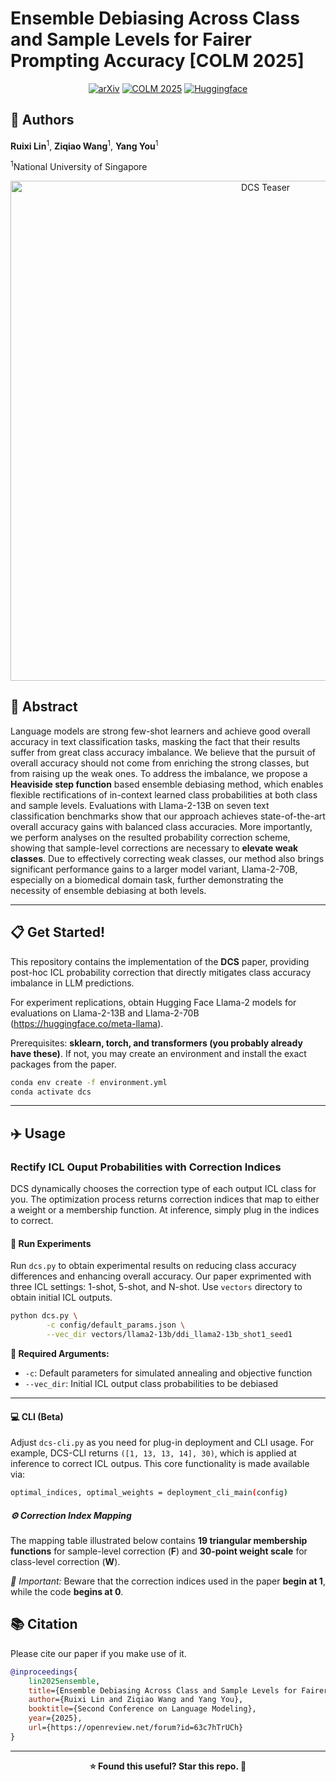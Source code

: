 # Ensemble Debiasing Across Class and Sample Levels for Fairer Prompting Accuracy [COLM 2025]

<div align="center">

[![arXiv](https://img.shields.io/badge/arXiv-2503.05157-brightgreen.svg)](https://arxiv.org/abs/2503.05157)
[![COLM 2025](https://img.shields.io/badge/COLM-2025-violet.svg)](https://openreview.net/forum?id=63c7hTrUCh)
[![Huggingface](https://img.shields.io/badge/🤗-HF-yellow)](https://huggingface.co/papers/2503.05157)

</div>

## 👥 Authors

**Ruixi Lin**<sup>1</sup>, **Ziqiao Wang**<sup>1</sup>, **Yang You**<sup>1</sup>

<sup>1</sup>National University of Singapore

<div align="center">
<img src="https://drive.google.com/uc?export=view&id=1lc1uIomdaS7JuHjiHdA07WO8AJETs0TM" alt="DCS Teaser" width="800"/>
</div>


## 📄 Abstract

Language models are strong few-shot learners and achieve good overall accuracy in text classification tasks, masking the fact that their results suffer from great class accuracy imbalance. We believe that the pursuit of overall accuracy should not come from enriching the strong classes, but from raising up the weak ones. To address the imbalance, we propose a **Heaviside step function** based ensemble debiasing method, which enables flexible rectifications of in-context learned class probabilities at both class and sample levels. Evaluations with Llama-2-13B on seven text classification benchmarks show that our approach achieves state-of-the-art overall accuracy gains with balanced class accuracies. More importantly, we perform analyses on the resulted probability correction scheme, showing that sample-level corrections are necessary to **elevate weak classes**. Due to effectively correcting weak classes, our method also brings significant performance gains to a larger model variant, Llama-2-70B, especially on a biomedical domain task, further demonstrating the necessity of ensemble debiasing at both levels.

---

## 📋 Get Started!

This repository contains the implementation of the **DCS** paper, providing post-hoc ICL probability correction that directly mitigates class accuracy imbalance in LLM predictions.

For experiment replications, obtain Hugging Face Llama-2 models for evaluations on Llama-2-13B and Llama-2-70B (https://huggingface.co/meta-llama).

Prerequisites: **sklearn, torch, and transformers (you probably already have these)**. If not, you may create an environment and install the exact packages from the paper.


```bash
conda env create -f environment.yml
conda activate dcs
```

---

## ✈️ Usage

### Rectify ICL Ouput Probabilities with Correction Indices

DCS dynamically chooses the correction type of each output ICL class for you. The optimization process returns correction indices that map to either a weight or a membership function. At inference, simply plug in the indices to correct.


#### 📘 Run Experiments

Run `dcs.py` to obtain experimental results on reducing class accuracy differences and enhancing overall accuracy. Our paper exprimented with three ICL settings: 1-shot, 5-shot, and N-shot. Use `vectors` directory to obtain initial ICL outputs.

```bash
python dcs.py \
		-c config/default_params.json \
		--vec_dir vectors/llama2-13b/ddi_llama2-13b_shot1_seed1
```

**🔴 Required Arguments:**
- `-c`: Default parameters for simulated annealing and objective function
- `--vec_dir`: Initial ICL output class probabilities to be debiased


---

#### 💻 CLI (Beta)

Adjust `dcs-cli.py` as you need for plug-in deployment and CLI usage. For example, DCS-CLI returns `([1, 13, 13, 14], 30)`, which is applied at inference to correct ICL outpus. This core functionality is made available via:

```bash
optimal_indices, optimal_weights = deployment_cli_main(config)
```

##### ⚙️ Correction Index Mapping

The mapping table illustrated below contains **19 triangular membership functions** for sample-level correction (**F**) and **30-point weight scale** for class-level correction (**W**).



*🔵 Important:* Beware that the correction indices used in the paper **begin at 1**, while the code **begins at 0**.



## 📚 Citation

Please cite our paper if you make use of it.

```bibtex
@inproceedings{
	lin2025ensemble,
	title={Ensemble Debiasing Across Class and Sample Levels for Fairer Prompting Accuracy},
	author={Ruixi Lin and Ziqiao Wang and Yang You},
	booktitle={Second Conference on Language Modeling},
	year={2025},
	url={https://openreview.net/forum?id=63c7hTrUCh}
}
```

---

<div align="center">
<strong> ⭐ Found this useful? Star this repo. 🚀 </strong>
</div>




